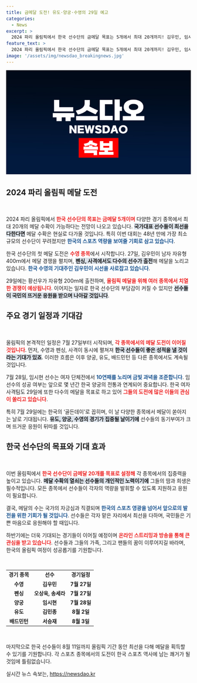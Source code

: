 ```yaml
---
title: 금메달 도전! 유도·양궁·수영의 29일 예고
categories:
  - News
excerpt: >
  2024 파리 올림픽에서 한국 선수단의 금메달 목표는 5개에서 최대 20개까지! 김우민, 임시현, 황선우 등 스타 선수들이 메달 사냥에 나서는 가운데, 그들의 땀과 국민의 응원이 성패를 좌우할 예정이다.
feature_text: >
  2024 파리 올림픽에서 한국 선수단의 금메달 목표는 5개에서 최대 20개까지! 김우민, 임시현, 황선우 등 스타 선수들이 메달 사냥에 나서는 가운데, 그들의 땀과 국민의 응원이 성패를 좌우할 예정이다.
image: '/assets/img/newsdao_breakingnews.jpg'
---
```


<p><img src="/assets/img/newsdao_breakingnews.jpg" alt="ontimetimes 속보" /></p>

<h2 data-ke-size="size26">2024 파리 올림픽 메달 도전</h2>

<p data-ke-size="size16">&nbsp;</p>

<p>2024 파리 올림픽에서 <b><span style="color: #ee2323;">한국 선수단의 목표는 금메달 5개이며</span></b> 다양한 경기 종목에서 최대 20개의 메달 수확이 가능하다는 전망이 나오고 있습니다. <b><span style="background-color: #21538527;">국가대표 선수들이 최선을 다한다면</span></b> 메달 수확은 현실로 다가올 것입니다. 특히 이번 대회는 48년 만에 가장 최소 규모의 선수단이 꾸려졌지만 <b><span style="color: #1a5490;">한국의 스포츠 역량을 보여줄 기회로 삼고 있습니다</span></b>.</p>

<p>한국 선수단의 첫 메달 도전은 <b><span style="color: #ee2323;">수영 종목</span></b>에서 시작합니다. 27일, 김우민이 남자 자유형 400ｍ에서 메달 경쟁을 펼치며, <b><span style="background-color: #21538527;">펜싱, 사격에서도 다수의 선수가 출전</span></b>해 메달을 노리고 있습니다. <b><span style="color: #1a5490;">한국 수영의 기대주인 김우민이 시선을 사로잡고 있습니다</span></b>.</p>

<p>29일에는 황선우가 자유형 200ｍ에 출전하며, <b><span style="color: #ee2323;">올림픽 메달을 위해 여러 종목에서 치열한 경쟁이 예상됩니다</span></b>. 이어지는 일자로 한국 선수단의 부담감이 커질 수 있지만 <b><span style="background-color: #21538527;">선수들이 국민의 뜨거운 응원을 받으며 나아갈 것입니다</span></b>.</p>

<h2 data-ke-size="size26">주요 경기 일정과 기대감</h2>

<p data-ke-size="size16">&nbsp;</p>

<p>올림픽의 본격적인 일정은 7월 27일부터 시작되며, <b><span style="color: #ee2323;">각 종목에서의 메달 도전이 이어질 것입니다</span></b>. 먼저, 수영과 펜싱, 사격이 동시에 펼쳐져 <b><span style="background-color: #21538527;">한국 선수들이 좋은 성적을 낼 것이라는 기대가 있죠</span></b>. 이러한 흐름은 이후 양궁, 유도, 배드민턴 등 다른 종목에서도 계속될 것입니다. </p>

<p>7월 28일, 임시현 선수는 여자 단체전에서 <b><span style="color: #1a5490;">10연패를 노리며 금빛 과녁을 조준합니다</span></b>. 임 선수의 성공 여부는 앞으로 몇 년간 한국 양궁의 전통과 연계되어 중요합니다. 한국 여자 사격팀도 29일에 또한 다수의 메달을 목표로 하고 있어 <b><span style="color: #ee2323;">그들의 도전에 많은 이들의 관심이 쏠리고 있습니다</span></b>.</p>

<p>특히 7월 29일에는 한국의 ‘골든데이’로 꼽히며, 이 날 다양한 종목에서 메달이 쏟아지는 날로 기대됩니다. <b><span style="background-color: #21538527;">유도, 양궁, 수영의 경기가 집중될 날이기에</span></b> 선수들의 동기부여가 크며 뜨거운 응원이 뒤따를 것입니다.</p>

<h2 data-ke-size="size26">한국 선수단의 목표와 기대 효과</h2>

<p data-ke-size="size16">&nbsp;</p>

<p>이번 올림픽에서 <b><span style="color: #ee2323;">한국 선수단이 금메달 20개를 목표로 설정해</span></b> 각 종목에서의 집중력을 높이고 있습니다. <b><span style="background-color: #21538527;">메달 수확의 열쇠는 선수들의 개인적인 노력이기에</span></b> 그들의 땀과 희생은 필수적입니다. 모든 종목에서 선수들이 각자의 역량을 발휘할 수 있도록 지원하고 응원이 필요합니다. </p>

<p>결국, 메달의 수는 국가의 자긍심과 직결되며 <b><span style="color: #1a5490;">한국의 스포츠 영광을 넘어서 앞으로의 발전을 위한 기회가 될 것입니다</span></b>. 선수들은 각자 맡은 자리에서 최선을 다하며, 국민들은 기쁜 마음으로 응원해야 할 때입니다. </p>

<p>하반기에는 더욱 기대되는 경기들이 이어질 예정이며 <b><span style="color: #ee2323;">온라인 스트리밍과 방송을 통해 큰 관심을 받고 있습니다</span></b>. 선수들과 그들의 가족, 그리고 팬들의 꿈이 이루어지길 바라며, 한국의 올림픽 여정이 성공롭기를 기원합니다.</p>

<p data-ke-size="size16">&nbsp;</p>

<table style="width: 100%; border-collapse: collapse;">
    <tr>
        <td style="text-align: center; height: 17px;"><b>경기 종목</b></td>
        <td style="text-align: center; height: 17px;"><b>선수</b></td>
        <td style="text-align: center; height: 17px;"><b>경기일정</b></td>
    </tr>
    <tr>
        <td style="text-align: center; height: 17px;"><b>수영</b></td>
        <td style="text-align: center; height: 17px;"><b>김우민</b></td>
        <td style="text-align: center; height: 17px;"><b>7월 27일</b></td>
    </tr>
    <tr>
        <td style="text-align: center; height: 17px;"><b>펜싱</b></td>
        <td style="text-align: center; height: 17px;"><b>오상욱, 송세라</b></td>
        <td style="text-align: center; height: 17px;"><b>7월 27일</b></td>
    </tr>
    <tr>
        <td style="text-align: center; height: 17px;"><b>양궁</b></td>
        <td style="text-align: center; height: 17px;"><b>임시현</b></td>
        <td style="text-align: center; height: 17px;"><b>7월 28일</b></td>
    </tr>
    <tr>
        <td style="text-align: center; height: 17px;"><b>유도</b></td>
        <td style="text-align: center; height: 17px;"><b>김민종</b></td>
        <td style="text-align: center; height: 17px;"><b>8월 2일</b></td>
    </tr>
    <tr>
        <td style="text-align: center; height: 17px;"><b>배드민턴</b></td>
        <td style="text-align: center; height: 17px;"><b>서승재</b></td>
        <td style="text-align: center; height: 17px;"><b>8월 3일</b></td>
    </tr>
</table>

<p data-ke-size="size16">&nbsp;</p>

<p>마지막으로 한국 선수들이 8월 11일까지 올림픽 기간 동안 최선을 다해 메달을 획득할 수 있기를 기원합니다. 각 스포츠 종목에서의 도전이 한국 스포츠 역사에 남는 쾌거가 될 것임에 틀림없습니다.</p>
실시간 뉴스 속보는, <a href="https://newsdao.kr" rel="dofollow">https://newsdao.kr</a>



